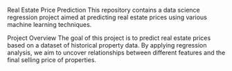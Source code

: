 Real Estate Price Prediction
This repository contains a data science regression project aimed at predicting real estate prices using various machine learning techniques.

Project Overview
The goal of this project is to predict real estate prices based on a dataset of historical property data. By applying regression analysis, we aim to uncover relationships between different features and the final selling price of properties.
